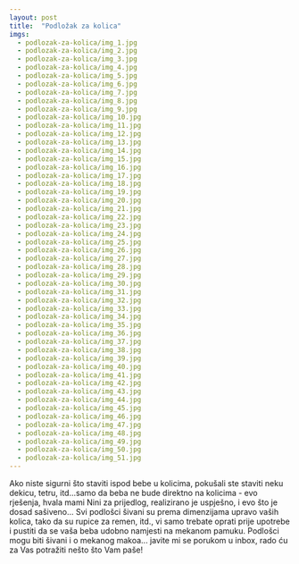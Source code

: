```yaml
---
layout: post
title:  "Podložak za kolica"
imgs:
  - podlozak-za-kolica/img_1.jpg
  - podlozak-za-kolica/img_2.jpg
  - podlozak-za-kolica/img_3.jpg
  - podlozak-za-kolica/img_4.jpg
  - podlozak-za-kolica/img_5.jpg
  - podlozak-za-kolica/img_6.jpg
  - podlozak-za-kolica/img_7.jpg
  - podlozak-za-kolica/img_8.jpg
  - podlozak-za-kolica/img_9.jpg
  - podlozak-za-kolica/img_10.jpg
  - podlozak-za-kolica/img_11.jpg
  - podlozak-za-kolica/img_12.jpg
  - podlozak-za-kolica/img_13.jpg
  - podlozak-za-kolica/img_14.jpg
  - podlozak-za-kolica/img_15.jpg
  - podlozak-za-kolica/img_16.jpg
  - podlozak-za-kolica/img_17.jpg
  - podlozak-za-kolica/img_18.jpg
  - podlozak-za-kolica/img_19.jpg
  - podlozak-za-kolica/img_20.jpg
  - podlozak-za-kolica/img_21.jpg
  - podlozak-za-kolica/img_22.jpg
  - podlozak-za-kolica/img_23.jpg
  - podlozak-za-kolica/img_24.jpg
  - podlozak-za-kolica/img_25.jpg
  - podlozak-za-kolica/img_26.jpg
  - podlozak-za-kolica/img_27.jpg
  - podlozak-za-kolica/img_28.jpg
  - podlozak-za-kolica/img_29.jpg
  - podlozak-za-kolica/img_30.jpg
  - podlozak-za-kolica/img_31.jpg
  - podlozak-za-kolica/img_32.jpg
  - podlozak-za-kolica/img_33.jpg
  - podlozak-za-kolica/img_34.jpg
  - podlozak-za-kolica/img_35.jpg
  - podlozak-za-kolica/img_36.jpg
  - podlozak-za-kolica/img_37.jpg
  - podlozak-za-kolica/img_38.jpg
  - podlozak-za-kolica/img_39.jpg
  - podlozak-za-kolica/img_40.jpg
  - podlozak-za-kolica/img_41.jpg
  - podlozak-za-kolica/img_42.jpg
  - podlozak-za-kolica/img_43.jpg
  - podlozak-za-kolica/img_44.jpg
  - podlozak-za-kolica/img_45.jpg
  - podlozak-za-kolica/img_46.jpg
  - podlozak-za-kolica/img_47.jpg
  - podlozak-za-kolica/img_48.jpg
  - podlozak-za-kolica/img_49.jpg
  - podlozak-za-kolica/img_50.jpg
  - podlozak-za-kolica/img_51.jpg
---
```


Ako niste sigurni što staviti ispod bebe u kolicima, pokušali ste staviti neku dekicu, tetru, itd...samo da beba ne bude direktno na kolicima - evo rješenja, hvala mami Nini za prijedlog, realizirano je uspješno, i evo što je dosad sašiveno...
Svi podlošci šivani su prema dimenzijama upravo vaših kolica, tako da su rupice za remen, itd., vi samo trebate oprati prije upotrebe i pustiti da se vaša beba udobno namjesti na mekanom pamuku.
Podlošci mogu biti šivani i o mekanog makoa... javite mi se porukom u inbox, rado ću za Vas potražiti nešto što Vam paše!
